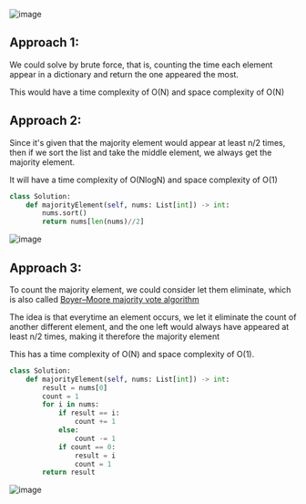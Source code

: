 ![image](https://user-images.githubusercontent.com/53313027/212573769-e890fe02-4384-4b0a-a30a-c6c95aa1922f.png)

## Approach 1:

We could solve by brute force, that is, counting the time each element appear in a dictionary and return the one appeared the most.

This would have a time complexity of O(N) and space complexity of O(N)

## Approach 2:

Since it's given that the majority element would appear at least n/2 times, then if we sort the list and take the middle element, we always get the majority element.

It will have a time complexity of O(NlogN) and space complexity of O(1)

``` python 3
class Solution:
    def majorityElement(self, nums: List[int]) -> int:
        nums.sort()
        return nums[len(nums)//2]
```

![image](https://user-images.githubusercontent.com/53313027/212573859-db0dcba5-00b5-4072-b8ac-a9335e4f57e5.png)


## Approach 3:

To count the majority element, we could consider let them eliminate, which is also called [Boyer–Moore majority vote algorithm](https://en.wikipedia.org/wiki/Boyer%E2%80%93Moore_majority_vote_algorithm#:~:text=The%20Boyer%E2%80%93Moore%20majority%20vote,example%20of%20a%20streaming%20algorithm.)

The idea is that everytime an element occurs, we let it eliminate the count of another different element, and the one left would always have appeared at least n/2 times, making it therefore the majority element

This has a time complexity of O(N) and space complexity of O(1).

``` python 3
class Solution:
    def majorityElement(self, nums: List[int]) -> int:
        result = nums[0]
        count = 1
        for i in nums:
            if result == i:
                count += 1
            else:
                count -= 1
            if count == 0:
                result = i
                count = 1
        return result
```

![image](https://user-images.githubusercontent.com/53313027/212573946-c4f76ab9-e748-47ee-b032-d34de86e21a0.png)

